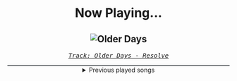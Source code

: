 <div align="center"> 
<h1>Now Playing...</h1>

![Older Days](https://i.scdn.co/image/ab67616d00001e02d997acc431576d64d19b9b5f)
--
_<samp><a href="https://open.spotify.com/track/3DjsiMycLUIbFsSz7hKndD">Track: Older Days - Resolve</a></samp>_

<div style="border: 1px #4B5054 solid"></div>
<details>
  <summary>
    Previous played songs
  </summary>
  <table>
    <thead>
      <tr>
        <th>
          Artist
        </th>
        <th>
          Song
        </th>
        <th>
          Link
        </th>
      </tr>
    </thead>
    <tbody>
      <tr><td>Resolve</td><td>Older Days</td><td><a href="https://open.spotify.com/track/3DjsiMycLUIbFsSz7hKndD">https://open.spotify.com/track/3DjsiMycLUIbFsSz7hKndD</a></td></tr><tr><td>Orbit Culture</td><td>Descent</td><td><a href="https://open.spotify.com/track/46IwawpHVB7462bMZ10Wzf">https://open.spotify.com/track/46IwawpHVB7462bMZ10Wzf</a></td></tr><tr><td>Honey Revenge</td><td>Airhead</td><td><a href="https://open.spotify.com/track/3Gsn1htwAx5KGY8SRjtIfs">https://open.spotify.com/track/3Gsn1htwAx5KGY8SRjtIfs</a></td></tr><tr><td>Galleons</td><td>Dungeon Dweller</td><td><a href="https://open.spotify.com/track/1xLONgkpP2dUCST67uJZic">https://open.spotify.com/track/1xLONgkpP2dUCST67uJZic</a></td></tr><tr><td>Galleons</td><td>Dungeon Dweller</td><td><a href="https://open.spotify.com/track/1xLONgkpP2dUCST67uJZic">https://open.spotify.com/track/1xLONgkpP2dUCST67uJZic</a></td></tr><tr><td>Galleons</td><td>Dungeon Dweller</td><td><a href="https://open.spotify.com/track/1xLONgkpP2dUCST67uJZic">https://open.spotify.com/track/1xLONgkpP2dUCST67uJZic</a></td></tr><tr><td>VENUES</td><td>Oblivion</td><td><a href="https://open.spotify.com/track/20kRR64NHtlOK0lpPMGRr4">https://open.spotify.com/track/20kRR64NHtlOK0lpPMGRr4</a></td></tr><tr><td>Of Mice & Men</td><td>Into The Sun</td><td><a href="https://open.spotify.com/track/4xoSlt1KQp3D9MjAdrK30w">https://open.spotify.com/track/4xoSlt1KQp3D9MjAdrK30w</a></td></tr><tr><td>Thousand Foot Krutch</td><td>So Far Gone - 2023</td><td><a href="https://open.spotify.com/track/0xTnKqHcwku38sVJhIcXBr">https://open.spotify.com/track/0xTnKqHcwku38sVJhIcXBr</a></td></tr><tr><td>Galleons</td><td>Dungeon Dweller</td><td><a href="https://open.spotify.com/track/1xLONgkpP2dUCST67uJZic">https://open.spotify.com/track/1xLONgkpP2dUCST67uJZic</a></td></tr><tr><td>Galleons</td><td>Dungeon Dweller</td><td><a href="https://open.spotify.com/track/1xLONgkpP2dUCST67uJZic">https://open.spotify.com/track/1xLONgkpP2dUCST67uJZic</a></td></tr><tr><td>Galleons</td><td>Dungeon Dweller</td><td><a href="https://open.spotify.com/track/1xLONgkpP2dUCST67uJZic">https://open.spotify.com/track/1xLONgkpP2dUCST67uJZic</a></td></tr><tr><td>DEATHPHONK</td><td>HARD!</td><td><a href="https://open.spotify.com/track/3pHldkYL4BOERSbcJMVjss">https://open.spotify.com/track/3pHldkYL4BOERSbcJMVjss</a></td></tr><tr><td>DEATHPHONK</td><td>HARD!</td><td><a href="https://open.spotify.com/track/3pHldkYL4BOERSbcJMVjss">https://open.spotify.com/track/3pHldkYL4BOERSbcJMVjss</a></td></tr><tr><td>Honey Revenge</td><td>Airhead</td><td><a href="https://open.spotify.com/track/3Gsn1htwAx5KGY8SRjtIfs">https://open.spotify.com/track/3Gsn1htwAx5KGY8SRjtIfs</a></td></tr><tr><td>Resolve</td><td>Older Days</td><td><a href="https://open.spotify.com/track/3DjsiMycLUIbFsSz7hKndD">https://open.spotify.com/track/3DjsiMycLUIbFsSz7hKndD</a></td></tr><tr><td>ONI</td><td>Aura</td><td><a href="https://open.spotify.com/track/2SSdTcLPoBUAMYdoqIAlNq">https://open.spotify.com/track/2SSdTcLPoBUAMYdoqIAlNq</a></td></tr><tr><td>Galleons</td><td>Dungeon Dweller</td><td><a href="https://open.spotify.com/track/1xLONgkpP2dUCST67uJZic">https://open.spotify.com/track/1xLONgkpP2dUCST67uJZic</a></td></tr><tr><td>Daughtry</td><td>Artificial</td><td><a href="https://open.spotify.com/track/2EU5LeESSJgbYKCc5l4rms">https://open.spotify.com/track/2EU5LeESSJgbYKCc5l4rms</a></td></tr><tr><td>Within Temptation</td><td>Bleed Out</td><td><a href="https://open.spotify.com/track/1oNy8VAsmqlx7isSPR5oQe">https://open.spotify.com/track/1oNy8VAsmqlx7isSPR5oQe</a></td></tr>
    </tbody>
  </table>
</details>

</div>
